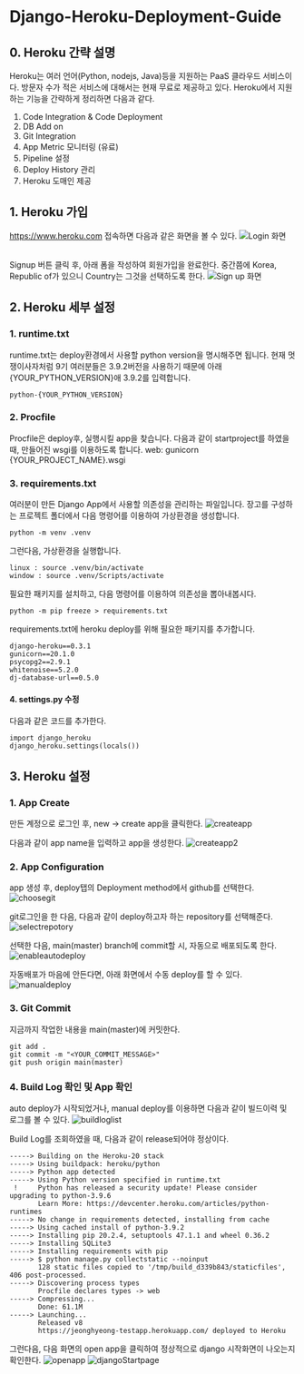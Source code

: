 # Django-Heroku-Deployment-Guide

## 0. Heroku 간략 설명

Heroku는 여러 언어(Python, nodejs, Java)등을 지원하는 PaaS 클라우드 서비스이다. 방문자 수가 적은 서비스에 대해서는 현재 무료로 제공하고 있다.
Heroku에서 지원하는 기능을 간략하게 정리하면 다음과 같다.

1. Code Integration & Code Deployment
2. DB Add on
3. Git Integration
4. App Metric 모니터링 (유료)
5. Pipeline 설정
6. Deploy History 관리
7. Heroku 도매인 제공

## 1. Heroku 가입

https://www.heroku.com 접속하면 다음과 같은 화면을 볼 수 있다.
![Login 화면](./resource/login.png)
<br/><br/>

Signup 버튼 클릭 후, 아래 폼을 작성하여 회원가입을 완료한다.
중간쯤에 Korea, Republic of가 있으니 Country는 그것을 선택하도록 한다.
![Sign up 화면](./resource/signup.png)

## 2. Heroku 세부 설정

### 1. runtime.txt

runtime.txt는 deploy환경에서 사용할 python version을 명시해주면 됩니다.
현재 멋쟁이사자처럼 9기 여러분들은 3.9.2버전을 사용하기 때문에 아래 {YOUR_PYTHON_VERSION}애 3.9.2를 입력합니다.

```
python-{YOUR_PYTHON_VERSION}
```

### 2. Procfile

Procfile은 deploy후, 실행시킬 app을 찾습니다. 다음과 같이 startproject를 하였을 때, 만들어진 wsgi를 이용하도록 합니다.
web: gunicorn {YOUR_PROJECT_NAME}.wsgi

### 3. requirements.txt

여러분이 만든 Django App에서 사용할 의존성을 관리하는 파일입니다. 장고를 구성하는 프로젝트 폴더에서 다음 명령어를 이용하여 가상환경을 생성합니다.

```
python -m venv .venv
```

그런다음, 가상환경을 실행합니다.

```
linux : source .venv/bin/activate
window : source .venv/Scripts/activate
```

필요한 패키지를 설치하고, 다음 명령어를 이용하여 의존성을 뽑아내봅시다.

```
python -m pip freeze > requirements.txt
```

requirements.txt에 heroku deploy를 위해 필요한 패키지를 추가합니다.

```
django-heroku==0.3.1
gunicorn==20.1.0
psycopg2==2.9.1
whitenoise==5.2.0
dj-database-url==0.5.0
```

#### 4. settings.py 수정

다음과 같은 코드를 추가한다.

```
import django_heroku
django_heroku.settings(locals())
```

## 3. Heroku 설정

### 1. App Create

만든 계정으로 로그인 후, new -> create app을 클릭한다.
![createapp](./resource/createapp.png)

다음과 같이 app name을 입력하고 app을 생성한다.
![createapp2](./resource/createapp2.png)

### 2. App Configuration

app 생성 후, deploy탭의 Deployment method에서 github를 선택한다.
![choosegit](./resource/choosegit.png)

git로그인을 한 다음, 다음과 같이 deploy하고자 하는 repository를 선택해준다.
![selectrepotory](./resource/selectrepo.png)

선택한 다음, main(master) branch에 commit할 시, 자동으로 배포되도록 한다.
![enableautodeploy](./resource/enableautodeploy.png)

자동배포가 마음에 안든다면, 아래 화면에서 수동 deploy를 할 수 있다.
![manualdeploy](./resource/usemanualdeploy.png)

### 3. Git Commit

지금까지 작업한 내용을 main(master)에 커밋한다.

```
git add .
git commit -m "<YOUR_COMMIT_MESSAGE>"
git push origin main(master)
```

### 4. Build Log 확인 및 App 확인

auto deploy가 시작되었거나, manual deploy를 이용하면 다음과 같이 빌드이력 및 로그를 볼 수 있다.
![buildloglist](./resource/buildlog.png)

Build Log를 조회하였을 때, 다음과 같이 release되어야 정상이다.

```
-----> Building on the Heroku-20 stack
-----> Using buildpack: heroku/python
-----> Python app detected
-----> Using Python version specified in runtime.txt
 !     Python has released a security update! Please consider upgrading to python-3.9.6
       Learn More: https://devcenter.heroku.com/articles/python-runtimes
-----> No change in requirements detected, installing from cache
-----> Using cached install of python-3.9.2
-----> Installing pip 20.2.4, setuptools 47.1.1 and wheel 0.36.2
-----> Installing SQLite3
-----> Installing requirements with pip
-----> $ python manage.py collectstatic --noinput
       128 static files copied to '/tmp/build_d339b843/staticfiles', 406 post-processed.
-----> Discovering process types
       Procfile declares types -> web
-----> Compressing...
       Done: 61.1M
-----> Launching...
       Released v8
       https://jeonghyeong-testapp.herokuapp.com/ deployed to Heroku
```

그런다음, 다음 화면의 open app을 클릭하여 정상적으로 django 시작화면이 나오는지 확인한다.
![openapp](./resource/openapp.png)
![djangoStartpage](./resource/startpage.png)
